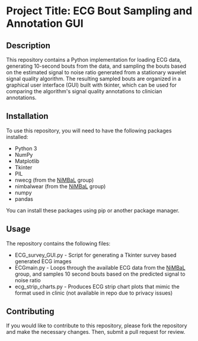 # Project Title: ECG Bout Sampling and Annotation GUI

## Description
This repository contains a Python implementation for loading ECG data, generating 10-second bouts from the data, and sampling the bouts based on the estimated signal to noise ratio generated from a stationary wavelet signal quality algorithm. The resulting sampled bouts are organized in a graphical user interface (GUI) built with tkinter, which can be used for comparing the algorithm's signal quality annotations to clinician annotations.

## Installation
To use this repository, you will need to have the following packages installed:

- Python 3
- NumPy
- Matplotlib
- Tkinter
- PIL
- nwecg (from the [NiMBaL](https://github.com/nimbal) group)
- nimbalwear (from the [NiMBaL](https://github.com/nimbal) group)
- numpy
- pandas

You can install these packages using pip or another package manager.

## Usage
The repository contains the following files:

- ECG_survey_GUI.py - Script for generating a Tkinter survey based generated ECG images
- ECGmain.py - Loops through the available ECG data from the [NiMBaL](https://github.com/nimbal) group, and samples 10 second bouts based on the predicted signal to noise ratio
- ecg_strip_charts.py - Produces ECG strip chart plots that mimic the format used in clinic (not available in repo due to privacy issues)

## Contributing
If you would like to contribute to this repository, please fork the repository and make the necessary changes. Then, submit a pull request for review.

